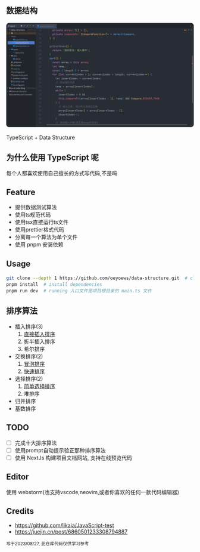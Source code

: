 ## 数据结构

![snapshot](./snapshot.png "snapshot")

[//]: # (&#40;图片由TinySnap + pngquang 处理&#41;)

TypeScript + Data Structure

## 为什么使用 TypeScript 呢

每个人都喜欢使用自己擅长的方式写代码,不是吗

## Feature

* 提供数据测试算法
* 使用ts规范代码
* 使用tsx直接运行ts文件
* 使用prettier格式代码
* 分离每一个算法为单个文件
* 使用 pnpm 安装依赖

## Usage

```bash
git clone --depth 1 https://github.com/oeyoews/data-structure.git  # clone repo
pnpm install  # install dependencies
pnpm run dev  # running 入口文件是项目根目录的 main.ts 文件
```

## 排序算法

* 插入排序(3)
  1. [直接插入排序](./src/InsertionSort.ts)
  2. 折半插入排序
  3. 希尔排序
* 交换排序(2)
  1. [冒泡排序](./src/BubbleSort.ts)
  2. [快速排序](./src/QuickSort.ts)
* 选择排序(2)
  1. [简单选择排序](./src/SelectionSort.ts)
  2. 堆排序
* 归并排序
* 基数排序

## TODO

- [ ] 完成十大排序算法
- [ ] 使用prompt自动提示验正那种排序算法
- [ ] 使用 NextJs 构建项目文档网站, 支持在线预览代码

## Editor

使用 webstorm(也支持vscode,neovim,或者你喜欢的任何一款代码编辑器)

## Credits

* https://github.com/likaia/JavaScript-test
* https://juejin.cn/post/6860501233308794887

<small>写于2023/08/27, 此仓库代码仅供学习参考</small>
